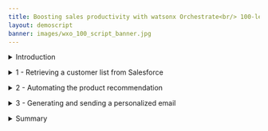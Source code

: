 ```yaml
---
title: Boosting sales productivity with watsonx Orchestrate<br/> 100-level live demo
layout: demoscript
banner: images/wxo_100_script_banner.jpg
---
```


<span id="top"></span>

<details markdown="1">

<summary>Introduction</summary>

Today I want to show you how watsonx Orchestrate uses conversational AI to help your sales professionals be more productive and close more business. 

Typically insurance sales agents spend their time across many tasks while constantly context switching between multiple applications to do their jobs. A large part of any successful insurance sellers time should be spent servicing existing clients, but an important part of being a great sales agent is finding new business and building pipeline.

Prior to watsonx Orchestrate, agents in this insurance office dedicated a few hours per week to sending prospecting emails for upsell and cross-sell opportunities, as well as building pipeline. To do this, a typical insurance seller would: 
1.	Search Salesforce for customers that meet certain cross-sell criteria.
2.	Determine the best cross-sell products to offer each customer.
3.	Send a personalized email to each customer.

Unfortunately, agents in this office are facing a number of challenges that hinder their ability to perform at their best:
- Searching their Salesforce CRM effectively for sales opportunities is time consuming and requires a lot of skill, skills that not everyone on the team possesses.
- Matching customers circumstances to the most optimal and competitive products is time consuming and requires expert product knowledge. The information about products, customers and policies is spread over multiple systems and spreadsheets.
- Multiple systems and applications are used; it takes time to switch between these systems to find the required information. Data is copied and pasted between applications and inevitably errors are made.
- There isn't time to create a personalized email for each customer so instead they use templates, but they know that the emails that are produced this way are often ignored.    

Let's look at how this prospecting work can be done more effectively with watsonx Orchestrate.
- We’ll use a chat interface to extract data from SalesForce that leverages a pre-configured search to find customers with recent life events.
- We’ll match these customers to the most suitable and competitive products using an automation that represents the digitized knowledge of a product expert. 
- Instead of using an email template, we’ll feed the customer information and the products details into a generarative AI model. This model will draft the prospecting email ready for us to review and edit with any specific information for this customer.
- Finally, we’ll automate the creation and dispatch of the email. We’ll get a chance to review it but we won’t have to open Outlook and copy over email addresses and product info.  <br/><br/>

Let's get started.

<br/>
</details>

<p/>

<details markdown="1">

<summary>1 - Retrieving a customer list from Salesforce</summary>

<br/>

| **1.1** | **Invoke a Salesforce skill using natural language** |
| :--- | :--- |
| **Narration** | A common task for an insurance agent is to periodically search their Salesforce (CRM) for customers with recent life events that are good candidates to receive upsell/cross-sell offers. For example, the birth of a child brings focus to life insurance coverage, and so on. Traditionally this task involves creating custom Salesforce reports and downloading them for manual and offline review by the selling agent.<br/><br/> How does this play out with an insurance company using watsonx Orchestrate? The agent invokes the Salesforce search using the simple natural language phrase: "Write an upsell email to my customers". IBM watsonx Orchestrate uses AI to understand the sales agent's intent and performs the correct action, even when the request phrase is ambiguous.|
| **Action** &nbsp; 1.1.1 | Type the natural language command **'Write an upsell email to my customers'** (1) and click the **Send arrow** (2) in the chat window.<br/><img src="images/1-1-1.png" width="800" /> <br/>**Note:** if you get a response "No skill matches your request. Try rephrasing your question.", please check you have selected **Team skills** from the menu bar. 
| **Narration** | Orchestrate runs the Salesforce task by connecting to a back-end API that retrieves a list of customers with recent life events. The retrieved customer data is neatly displayed in a table within Orchestrate's chat interface.<br/><br/>The agent reviews the list of customers and pursues a cross-sell opportunity with John Collins, who has a child that recently turned twenty-five. For this product, turning twenty-five is a milestone requiring children to acquire independent health insurance coverage. (Other countries set different age limits for various family milestones).|
| **Action** &nbsp; 1.1.2 | Select the radio button associated with **John Collins** (1) from the table and click the **Apply** button (2) in the chat window. <br/> <img src="images/1-1-2.png" width="800" /> |

<br/>

**[Go to top](#place1)**

<br/><br/>

</details>

<p/>

<details markdown="1">

<summary>2 - Automating the product recommendation</summary>

<br/>

| **2.1** | **Identify products for cross-sell / upsell** |
| :--- | :--- |
| **Narration** | Next, the agent needs to determine which products to recommend for John based on his circumstances and recent life event.<br/><br/> The customer details from Salesforce are automatically submitted into Orchestrate's built-in decision engine and the upsell recommendations are displayed. Behind the scenes, the decision engine applied business logic that took into account many different attributes specific to this customer, such as the child’s age, pre-existing conditions, and current coverage. Then it applied product knowledge to determine the best products to recommend.<br/><br/>In the case of John Collins, the decision engine recommended three health insurance plans that are suitable for his child: Bronze-level Marketplace Plan, Silver-level Marketplace Plan, and Short-term Health Insurance.| 
| **Action** &nbsp; 2.1.1 | Highlight the three insurance plans recommended by the decision skill as you talk about it.<br/><img src="images/2-1-1.png" width="800" /> |

<br/>

**[Go to top](#place1)**

<br/><br/>

</details>

<p/>

<details markdown="1">

<summary>3 - Generating and sending a personalized email</summary>

<br/>

| **3.1** | **Use generative AI to write a personalized email to the client** |
| :--- | :--- |
| **Narration** | Personalized emails increase the likelihood of conversion. Watsonx Orchestrate uses one of IBM's Large Language Models (LLM's), built on the watsonx.ai platform. This model generates a personalized email for the selected customer. Perfecting the AI prompt to generate a properly formatted email is typically a time-consuming activity. To make this faster and repeatable for insurance sellers, watsonx Orchestrate uses a template AI prompt to which it adds the dynamic customer and product data.|
| **Action** &nbsp; 3.1.1 | In the **Prompt** field, **highlight** (1) the generated prompt that includes the recommended products to show how data from the decision engine has been automatically inserted. Now click **Apply** (2).<br/><img src="images/3-1-1.png" width="800" /> |

<br/>

| **3.2** | **Use watsonx Orchestrate's built-in Microsoft Outlook skill to send a personalized email to the client** |
| :--- | :--- |
| **Narration** | IBM watsonx Orchestrate launches its out-of-the-box Outlook skill and pre-fills the form with the customer contact details and the generated email containing the proposal. The insurance seller can now review the generated content to ensure it is accurate and add any further information to ensure the proposal is relevant to John. The IBM provided generative models are specifically trained on curated data to produce output suitable for business purposes, but we still require the agent to review it. This 'human in the loop" approach is vital, we want to save time by leveraging AI to generate the bulk of the content, but we still want agent to have overall control. <br/><br/>Since we're using a built-in skill to handle the Outlook email the agent doesn't need to open their Outlook client, the **To** and **Subject** fields have been pre-populated and the AI-generated text has been inserted into the **content** field.|
| **Action** &nbsp; 3.2.1 | Review the generated email and edit if necessary and discuss the text generated by watsonx.ai that was automatically inserted into the **content** field.<br/> <img src="images/3-1-4.png" width="800" /><br/><br/>**Note:** LLM's are non-deterministic, for the same input they can generate slightly different output. The models are contstantly retraining and evolving so your output may differ.|
| **Action** &nbsp; 3.2.2 | Change the email address in the **To** (1) field to your own email.<br/> <img src="images/3-1-3.png" width="800" /> <br/><br/>Scroll down and click **Apply** (2) in the watsonx Orchestrate chat window.<br/><img src="images/3-1-5.png" width="800" /> <br/>IBM watsonx Orchestrate will tell you that the email was sent. <img src="images/3-1-6.png" width="800" />|

 
<br/>

**[Go to top](#place1)**

<br/><br/>

</details>

<p/>

<details markdown="1">

<summary>Summary</summary>

<br/> 
Using an upsell/cross-sell example, this lab showed how watsonx Orchestrate provides a conversational interface for insurance sales agents to perform their repetitive tasks and reduce the time it takes to complete common business tasks, such as searching through CRM reports for sales opportunities.

Product expertise was used to create an automation that provided optimal product recommendations and an LLM was used to generate the draft proposal for the agent to review. 

By providing a catalog of skills, watsonx Orchestrate eliminated the need for the insurance agent to manually move data between different back-end applications. Watsonx Orchestrate streamlined the agent's work by sequencing a series of skills within a single unified interface, boosting this agent's productivity, reducing errors and enabling them to focus on higher value work.

Thank you for attending today’s presentation.

**[Go to top](#place1)**

<br/><br/>

</details>
